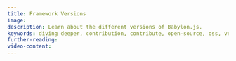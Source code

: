 ```yaml
---
title: Framework Versions
image: 
description: Learn about the different versions of Babylon.js.
keywords: diving deeper, contribution, contribute, open-source, oss, versions
further-reading:
video-content:
---
```





